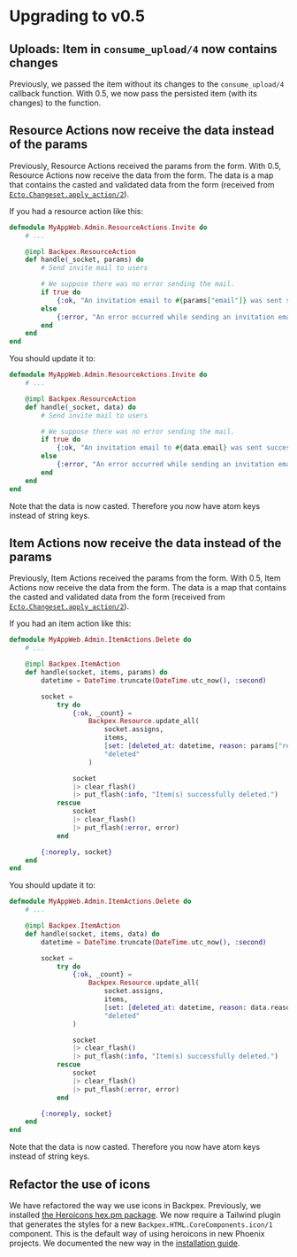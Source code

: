 # Upgrading to v0.5

## Uploads: Item in `consume_upload/4` now contains changes

Previously, we passed the item without its changes to the `consume_upload/4` callback function. With 0.5, we now pass the persisted item (with its changes) to the function.

## Resource Actions now receive the data instead of the params

Previously, Resource Actions received the params from the form. With 0.5, Resource Actions now receive the data from the form. The data is a map that contains the casted and validated data from the form (received from [`Ecto.Changeset.apply_action/2`](https://hexdocs.pm/ecto/Ecto.Changeset.html#apply_action/2)).

If you had a resource action like this:

```elixir
defmodule MyAppWeb.Admin.ResourceActions.Invite do
    # ...

    @impl Backpex.ResourceAction
    def handle(_socket, params) do
        # Send invite mail to users

        # We suppose there was no error sending the mail.
        if true do
            {:ok, "An invitation email to #{params["email"]} was sent successfully."}
        else
            {:error, "An error occurred while sending an invitation email to  #{params["email"]}!"}
        end
    end
end
```

You should update it to:

```elixir
defmodule MyAppWeb.Admin.ResourceActions.Invite do
    # ...

    @impl Backpex.ResourceAction
    def handle(_socket, data) do
        # Send invite mail to users

        # We suppose there was no error sending the mail.
        if true do
            {:ok, "An invitation email to #{data.email} was sent successfully."}
        else
            {:error, "An error occurred while sending an invitation email to  #{data.email}!"}
        end
    end
end
```

Note that the data is now casted. Therefore you now have atom keys instead of string keys.

## Item Actions now receive the data instead of the params

Previously, Item Actions received the params from the form. With 0.5, Item Actions now receive the data from the form. The data is a map that contains the casted and validated data from the form (received from [`Ecto.Changeset.apply_action/2`](https://hexdocs.pm/ecto/Ecto.Changeset.html#apply_action/2)).

If you had an item action like this:

```elixir
defmodule MyAppWeb.Admin.ItemActions.Delete do
    # ...

    @impl Backpex.ItemAction
    def handle(socket, items, params) do
        datetime = DateTime.truncate(DateTime.utc_now(), :second)

        socket =
            try do
                {:ok, _count} =
                    Backpex.Resource.update_all(
                        socket.assigns,
                        items,
                        [set: [deleted_at: datetime, reason: params["reason"]]],
                        "deleted"
                    )

                socket
                |> clear_flash()
                |> put_flash(:info, "Item(s) successfully deleted.")
            rescue
                socket
                |> clear_flash()
                |> put_flash(:error, error)
            end

        {:noreply, socket}
    end
end
```

You should update it to:

```elixir
defmodule MyAppWeb.Admin.ItemActions.Delete do
    # ...

    @impl Backpex.ItemAction
    def handle(socket, items, data) do
        datetime = DateTime.truncate(DateTime.utc_now(), :second)

        socket =
            try do
                {:ok, _count} =
                    Backpex.Resource.update_all(
                        socket.assigns,
                        items,
                        [set: [deleted_at: datetime, reason: data.reason]],
                        "deleted"
                )

                socket
                |> clear_flash()
                |> put_flash(:info, "Item(s) successfully deleted.")
            rescue
                socket
                |> clear_flash()
                |> put_flash(:error, error)
            end

        {:noreply, socket}
    end
end
```

Note that the data is now casted. Therefore you now have atom keys instead of string keys.

## Refactor the use of icons

We have refactored the way we use icons in Backpex. Previously, we installed [the Heroicons hex.pm package](https://hex.pm/packages/heroicons). We now require a Tailwind plugin that generates the styles for a new `Backpex.HTML.CoreComponents.icon/1` component. This is the default way of using heroicons in new Phoenix projects. We documented the new way in the [installation guide](get_started/installation.md#provide-tailwind-plugin-for-icons).
